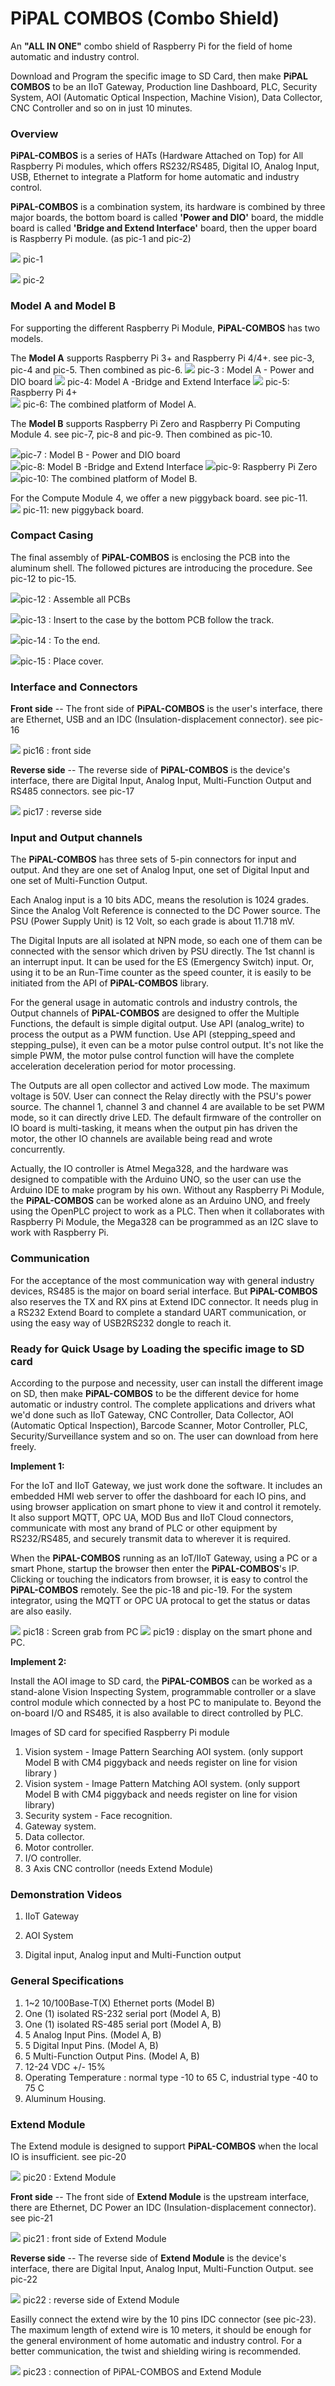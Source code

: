 # PiPAL COMBOS (Combo Shield)

An **"ALL IN ONE"** combo shield of Raspberry Pi for the field of home automatic and industry control.

Download and Program the specific image to SD Card, then make **PiPAL COMBOS** to be an IIoT Gateway, Production line Dashboard, PLC, Security System, AOI (Automatic Optical Inspection, Machine Vision), Data Collector, CNC Controller and so on in just 10 minutes.

### **Overview** 

**PiPAL-COMBOS** is a series of HATs (Hardware Attached on Top) for All Raspberry Pi modules, which offers RS232/RS485, Digital IO, Analog Input, USB, Ethernet to integrate a Platform for home automatic and industry control.

**PiPAL-COMBOS** is a combination system, its hardware is combined by three major boards, the bottom board is called **'Power and DIO'** board, the middle board is called **'Bridge and Extend Interface'** board, then the upper board is Raspberry Pi module. (as pic-1 and pic-2)

<img src="./pics/IMG_0919_1.jpg" /> pic-1

<img src="./pics/IMG_091819.jpg" /> pic-2

### **Model A and Model B**
For supporting the different Raspberry Pi Module, **PiPAL-COMBOS** has two models.

The **Model A** supports Raspberry Pi 3+ and Raspberry Pi 4/4+. see pic-3, pic-4 and pic-5. Then combined as pic-6.
<img src="./pics/IMG_0916.jpg" />
pic-3 : Model  A - Power and DIO board
<img src="./pics/IMG_0915.jpg" />
pic-4: Model A -Bridge and Extend Interface
<img src="./pics/IMG_0913.jpg" />
pic-5: Raspberry Pi 4+                                            
<img src="./pics/IMG_0917.jpg" />
pic-6: The combined platform of Model A.




The **Model B** supports Raspberry Pi Zero and Raspberry Pi Computing Module 4. see pic-7, pic-8 and pic-9. 
Then combined as pic-10.

<img src="./pics/IMG_0832.jpg" />pic-7 : Model B - Power and DIO board             
<img src="./pics/IMG_0833.jpg" />pic-8: Model B -Bridge and Extend Interface
<img src="./pics/IMG_0834.jpg" />pic-9: Raspberry Pi Zero         
<img src="./pics/IMG_0838.jpg" />pic-10: The combined platform of Model B.                                

For the Compute Module 4, we offer a new piggyback board. see pic-11.      
<img src="./pics/IMG_0863.jpg" />
pic-11: new piggyback board.           

### **Compact Casing**
The final assembly of **PiPAL-COMBOS** is enclosing the PCB into the aluminum shell. The followed pictures are introducing the procedure. See pic-12 to pic-15.

<img src="./pics/IMG_0882.jpg" />pic-12 : Assemble all PCBs

<img src="./pics/IMG_0881.jpg" />pic-13 : Insert to the case by the bottom PCB follow the track.

<img src="./pics/IMG_0879.jpg" />pic-14 : To the end.

<img src="./pics/IMG_0878.jpg" />pic-15 : Place cover.

### **Interface and Connectors**
**Front side** --
The front side of **PiPAL-COMBOS** is the user's interface, there are Ethernet, USB and an IDC (Insulation-displacement connector). see pic-16

<img src="./pics/IMG_0892s.jpg" /> pic16 : front side

**Reverse side** --
The reverse side of **PiPAL-COMBOS** is the device's interface, there are Digital Input, Analog Input, Multi-Function Output and RS485 connectors. see pic-17

<img src="./pics/IMG_0891s.jpg" /> pic17 : reverse side

### **Input and Output channels**
The **PiPAL-COMBOS** has three sets of 5-pin connectors for input and output. And they are one set of Analog Input, one set of Digital Input and one set of Multi-Function Output.

Each Analog input is a 10 bits ADC, means the resolution is 1024 grades. Since the Analog Volt Reference is connected to the DC Power source. The PSU (Power Supply Unit) is 12 Volt, so each grade is about 11.718 mV.

The Digital Inputs are all isolated at NPN mode, so each one of them can be connected with the sensor which driven by PSU directly. The 1st channl is an interrupt input. It can be used for the ES (Emergency Switch) input. Or, using it to be an Run-Time counter as the speed counter, it is easily to be initiated from the API of **PiPAL-COMBOS** library.

For the general usage in automatic controls and industry controls, the Output channels of **PiPAL-COMBOS** are designed to offer the Multiple Functions, the default is simple digital output. Use API (analog_write) to process the output as a PWM function. Use API (stepping_speed and stepping_pulse), it even can be a motor pulse control output. It's not like the simple PWM, the motor pulse control function will have the complete acceleration deceleration period for motor processing.

The Outputs are all open collector and actived Low mode. The maximum voltage is 50V. User can connect the Relay directly with the PSU's power source. The channel 1, channel 3 and channel 4 are available to be set PWM mode, so it can directly drive LED. The default firmware of the controller on IO board is multi-tasking, it means when the output pin has driven the motor, the other IO channels are available being read and wrote concurrently.    

Actually, the IO controller is Atmel Mega328, and the hardware was designed to compatible with the Arduino UNO, so the user can use the Arduino IDE to make program by his own. Without any Raspberry Pi Module, the **PiPAL-COMBOS** can be worked alone as an Arduino UNO, and freely using the OpenPLC project to work as a PLC. Then when it collaborates with Raspberry Pi Module, the Mega328 can be programmed as an I2C slave to work with Raspberry Pi. 

### **Communication**
For the acceptance of the most communication way with general industry devices, RS485 is the major on board serial interface. But **PiPAL-COMBOS** also reserves the TX and RX pins at Extend IDC connector. It needs plug in a RS232 Extend Board to complete a standard UART communication, or using the easy way of USB2RS232 dongle to reach it. 

### **Ready for Quick Usage by Loading the specific image to SD card**
According to the purpose and necessity, user can install the different image on SD, then make **PiPAL-COMBOS** to be the different device for home automatic or industry control. The complete applications and drivers what we'd done such as IIoT Gateway, CNC Controller, Data Collector, AOI (Automatic Optical Inspection), Barcode Scanner, Motor Controller, PLC, Security/Surveillance system and so on. The user can download from here freely.



**Implement 1:**
  
For the IoT and IIoT Gateway, we just work done the software. It includes an embedded HMI web server to offer the dashboard for each IO pins, and using browser application on smart phone to view it and control it remotely. It also support MQTT, OPC UA, MOD Bus and IIoT Cloud connectors, communicate with most any brand of PLC or other equipment by RS232/RS485, and securely transmit data to wherever it is required.

When the **PiPAL-COMBOS** running as an IoT/IIoT Gateway, using a PC or a smart Phone, startup the browser then enter the **PiPAL-COMBOS**'s IP. Clicking or touching the indicators from browser, it is easy to control the **PiPAL-COMBOS** remotely. See the pic-18 and pic-19. For the system integrator, using the MQTT or OPC UA protocal to get the status or datas are also easily.
  
<img src="./pics/IMG_GW001.jpg" /> 
pic18 : Screen grab from PC
  
  
<img src="./pics/IMG_GW002.jpg" /> 
pic19 : display on the smart phone and PC.


  
  
**Implement 2:**
  
Install the AOI image to SD card, the **PiPAL-COMBOS** can be worked as a stand-alone Vision Inspecting System, programmable controller or a slave control module which connected by a host PC to manipulate to. Beyond the on-board I/O and RS485, it is also available to direct controlled by PLC.

Images of SD card for specified Raspberry Pi module

1. Vision system - Image Pattern Searching AOI system. (only support Model B with CM4 piggyback and needs register on line for vision library )
2. Vision system - Image Pattern Matching AOI system. (only support Model B with CM4 piggyback and needs register on line for vision library)
3. Security system - Face recognition.
4. Gateway system.
5. Data collector.
6. Motor controller.
7. I/O controller.
8. 3 Axis CNC controllor (needs Extend Module)

### **Demonstration Videos**

1. IIoT Gateway

2. AOI System

3. Digital input, Analog input and Multi-Function output

###  **General Specifications**

1. 1~2 10/100Base-T(X) Ethernet ports (Model B)
2. One (1) isolated RS-232 serial port  (Model A, B)
3. One (1) isolated RS-485 serial port  (Model A, B)
4. 5 Analog Input Pins.  (Model A, B)
5. 5 Digital Input Pins.  (Model A, B)
6. 5 Multi-Function Output Pins.  (Model A, B)
7. 12-24 VDC +/- 15% 
8. Operating Temperature : normal type -10 to 65 C, industrial type -40 to 75 C 
9. Aluminum Housing.



### **Extend Module**

The Extend module is designed to support **PiPAL-COMBOS** when the local IO is insufficient. see pic-20

<img src="./pics/IMG_0943.jpg" /> pic20 : Extend Module

**Front side** --
The front side of **Extend Module** is the upstream interface, there are Ethernet, DC Power an IDC (Insulation-displacement connector). see pic-21

<img src="./pics/IMG_0944.jpg" /> pic21 : front side of Extend Module

**Reverse side** --
The reverse side of **Extend Module** is the device's interface, there are Digital Input, Analog Input, Multi-Function Output. see pic-22

<img src="./pics/IMG_0946.jpg" /> pic22 : reverse side of Extend Module

Easilly connect the extend wire by the 10 pins IDC connector (see pic-23). The maximum length of extend wire is 10 meters, it should be enough for the general environment of home automatic and industry control. For a better communication, the twist and shielding wiring is recommended.

<img src="./pics/IMG_0949.jpg" /> pic23 : connection of PiPAL-COMBOS and Extend Module

